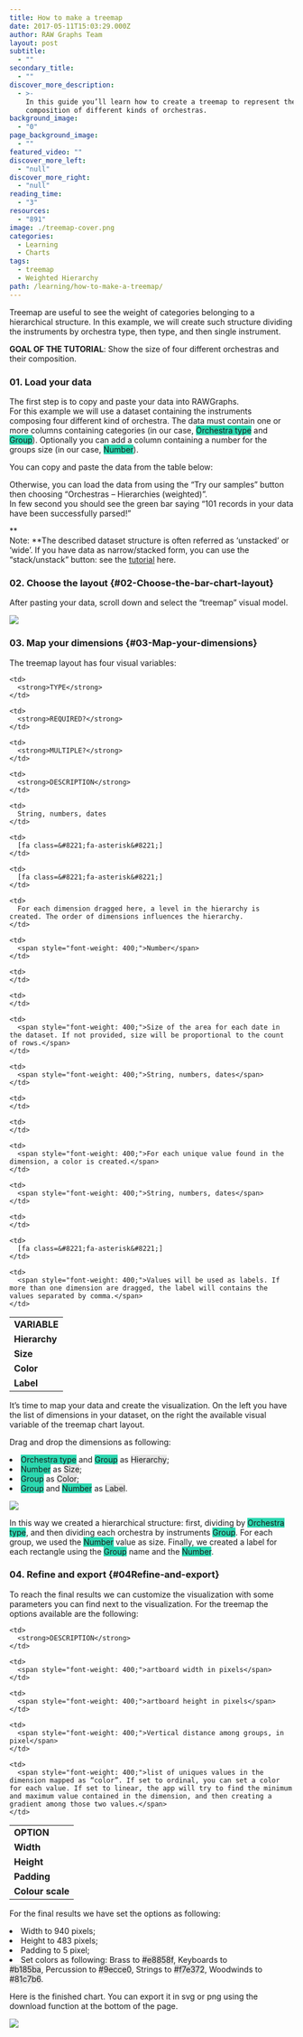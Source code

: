 ```yaml
---
title: How to make a treemap
date: 2017-05-11T15:03:29.000Z
author: RAW Graphs Team
layout: post
subtitle:
  - ""
secondary_title:
  - ""
discover_more_description:
  - >-
    In this guide you’ll learn how to create a treemap to represent the
    composition of different kinds of orchestras.
background_image:
  - "0"
page_background_image:
  - ""
featured_video: ""
discover_more_left:
  - "null"
discover_more_right:
  - "null"
reading_time:
  - "3"
resources:
  - "891"
image: ./treemap-cover.png
categories:
  - Learning
  - Charts
tags:
  - treemap
  - Weighted Hierarchy
path: /learning/how-to-make-a-treemap/
---
```


<span style="font-weight: 400;">Treemap are useful to see the weight of categories belonging to a hierarchical structure. In this example, we will create such structure dividing the instruments by orchestra type, then type, and then single instrument.</span>

**GOAL OF THE TUTORIAL**: <span style="font-weight: 400;">Show the size of four different orchestras and their composition.</span>

### 01. Load your data

The first step is to copy and paste your data into RAWGraphs.  
For this example we will use a dataset containing the instruments composing four different kind of orchestra. The data must contain one or more columns containing categories (in our case, <span class="data-dimension" style="background-color: #2dd8b1;">Orchestra type</span> and <span class="data-dimension" style="background-color: #2dd8b1;">Group</span>). Optionally you can add a column containing a number for the groups size (in our case, <span class="data-dimension" style="background-color: #2dd8b1;">Number</span>).

You can copy and paste the data from the table below:

Otherwise, you can load the data from using the “Try our samples” button then choosing “Orchestras &#8211; Hierarchies (weighted)”.  
In few second you should see the green bar saying “101 records in your data have been successfully parsed!”

**  
Note: **The described dataset structure is often referred as ‘unstacked’ or ‘wide’. If you have data as narrow/stacked form, you can use the “stack/unstack” button: see the <a style="background-color: #ffffff;" href="https://rawgraphs.io/learning/stack-your-unstacked-data-meet-the-unpivoter">tutorial</a> here.

### 02. Choose the layout {#02-Choose-the-bar-chart-layout}

<span style="font-weight: 400;">After pasting your data, scroll down and select the “treemap” visual model.</span>

![](./treemap-selection.png)

### 03. Map your dimensions {#03-Map-your-dimensions}

<span style="font-weight: 400;">The treemap layout has four visual variables</span>:

<table>
  <tr>
    <td>
      <strong>VARIABLE</strong>
    </td>

    <td>
      <strong>TYPE</strong>
    </td>

    <td>
      <strong>REQUIRED?</strong>
    </td>

    <td>
      <strong>MULTIPLE?</strong>
    </td>

    <td>
      <strong>DESCRIPTION</strong>
    </td>

  </tr>

  <tr>
    <td>
      <strong>Hierarchy</strong>
    </td>

    <td>
      String, numbers, dates
    </td>

    <td>
      [fa class=&#8221;fa-asterisk&#8221;]
    </td>

    <td>
      [fa class=&#8221;fa-asterisk&#8221;]
    </td>

    <td>
      For each dimension dragged here, a level in the hierarchy is created. The order of dimensions influences the hierarchy.
    </td>

  </tr>

  <tr>
    <td>
      <strong>Size</strong>
    </td>

    <td>
      <span style="font-weight: 400;">Number</span>
    </td>

    <td>
    </td>

    <td>
    </td>

    <td>
      <span style="font-weight: 400;">Size of the area for each date in the dataset. If not provided, size will be proportional to the count of rows.</span>
    </td>

  </tr>

  <tr>
    <td>
      <strong>Color</strong>
    </td>

    <td>
      <span style="font-weight: 400;">String, numbers, dates</span>
    </td>

    <td>
    </td>

    <td>
    </td>

    <td>
      <span style="font-weight: 400;">For each unique value found in the dimension, a color is created.</span>
    </td>

  </tr>

  <tr>
    <td>
      <strong>Label</strong>
    </td>

    <td>
      <span style="font-weight: 400;">String, numbers, dates</span>
    </td>

    <td>
    </td>

    <td>
      [fa class=&#8221;fa-asterisk&#8221;]
    </td>

    <td>
      <span style="font-weight: 400;">Values will be used as labels. If more than one dimension are dragged, the label will contains the values separated by comma.</span>
    </td>

  </tr>
</table>

<span style="font-weight: 400;">It’s time to map your data and create the visualization. On the left you have the list of dimensions in your dataset, on the right the available visual variable of the treemap chart layout. </span>

Drag and drop the dimensions as following:

<li style="font-weight: 400;">
  <span style="font-weight: 400;"><span class="data-dimension" style="background-color: #2dd8b1;">Orchestra type</span> and <span class="data-dimension" style="background-color: #2dd8b1;">Group</span> as <span class="layout-dimension" style="background-color: #e6e6e6;">Hierarchy</span>;</span>
</li>
<li style="font-weight: 400;">
  <span style="font-weight: 400;"><span class="data-dimension" style="background-color: #2dd8b1;">Number</span> as <span class="layout-dimension" style="background-color: #e6e6e6;">Size</span>;</span>
</li>
<li style="font-weight: 400;">
  <span style="font-weight: 400;"><span class="data-dimension" style="background-color: #2dd8b1;">Group</span> as <span class="layout-dimension" style="background-color: #e6e6e6;">Color</span>;</span>
</li>
<li style="font-weight: 400;">
  <span style="font-weight: 400;"><span class="data-dimension" style="background-color: #2dd8b1;">Group</span> and <span class="data-dimension" style="background-color: #2dd8b1;">Number</span> as <span class="layout-dimension" style="background-color: #e6e6e6;">Label</span>.</span>
</li>

![](./treemap-mapping.png)

<span style="font-weight: 400;">In this way we created a hierarchical structure: first, dividing by <span class="data-dimension" style="background-color: #2dd8b1;">Orchestra type</span>, and then dividing each orchestra by instruments <span class="data-dimension" style="background-color: #2dd8b1;">Group</span>. For each group, we used the <span class="data-dimension" style="background-color: #2dd8b1;">Number</span> value as size. Finally, we created a label for each rectangle using the <span class="data-dimension" style="background-color: #2dd8b1;">Group</span> name and the <span class="data-dimension" style="background-color: #2dd8b1;">Number</span>.</span>

### 04. Refine and export {#04Refine-and-export}

<span style="font-weight: 400;">To reach the final results we can customize the visualization with some parameters you can find next to the visualization. </span><span style="font-weight: 400;">For the treemap the </span><span style="font-weight: 400;">options available are the following:</span>

<table>
  <tr>
    <td>
      <strong>OPTION</strong>
    </td>

    <td>
      <strong>DESCRIPTION</strong>
    </td>

  </tr>

  <tr>
    <td>
      <strong>Width</strong>
    </td>

    <td>
      <span style="font-weight: 400;">artboard width in pixels</span>
    </td>

  </tr>

  <tr>
    <td>
      <strong>Height</strong>
    </td>

    <td>
      <span style="font-weight: 400;">artboard height in pixels</span>
    </td>

  </tr>

  <tr>
    <td>
      <strong>Padding</strong>
    </td>

    <td>
      <span style="font-weight: 400;">Vertical distance among groups, in pixel</span>
    </td>

  </tr>

  <tr>
    <td>
      <strong>Colour scale</strong>
    </td>

    <td>
      <span style="font-weight: 400;">list of uniques values in the dimension mapped as “color”. If set to ordinal, you can set a color for each value. If set to linear, the app will try to find the minimum and maximum value contained in the dimension, and then creating a gradient among those two values.</span>
    </td>

  </tr>
</table>

<span style="font-weight: 400;">For the final results we have set the options as following:</span>

<li style="font-weight: 400;">
  <span style="font-weight: 400;">Width to 940 pixels;</span>
</li>
<li style="font-weight: 400;">
  <span style="font-weight: 400;">Height to 483 pixels;</span>
</li>
<li style="font-weight: 400;">
  <span style="font-weight: 400;">Padding to 5 pixel;</span>
</li>
<li style="font-weight: 400;">
  <span style="font-weight: 400;">Set colors as following: </span><span style="font-weight: 400;">Brass to <span class="layout-dimension" style="background-color: #e6e6e6;">#e8858f</span>, </span><span style="font-weight: 400;">Keyboards to <span class="layout-dimension" style="background-color: #e6e6e6;">#b185ba</span>, </span><span style="font-weight: 400;">Percussion to <span class="layout-dimension" style="background-color: #e6e6e6;">#9ecce0</span>, </span><span style="font-weight: 400;">Strings to <span class="layout-dimension" style="background-color: #e6e6e6;">#f7e372</span>, </span><span style="font-weight: 400;">Woodwinds to <span class="layout-dimension" style="background-color: #e6e6e6;">#81c7b6</span>.</span>
</li>

<span style="font-weight: 400;">Here is the finished chart. You can export it in svg or png using the download function at the bottom of the page.</span>

![](./treemap-options-1.png)

